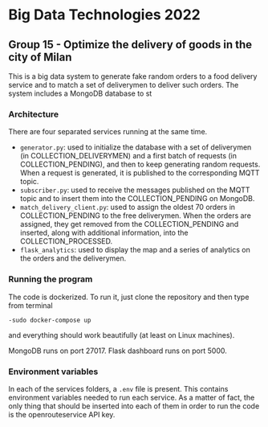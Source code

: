 # Big Data Technologies 2022

## Group 15 - Optimize the delivery of goods in the city of Milan

This is a big data system to generate fake random orders to a food delivery service and to match a set of deliverymen to deliver such orders.
The system includes a MongoDB database to st

### Architecture
There are four separated services running at the same time.
- `generator.py`: used to initialize the database with a set of deliverymen (in COLLECTION_DELIVERYMEN) and a first batch of requests (in COLLECTION_PENDING), and then to keep generating random requests. When a request is generated, it is published to the corresponding MQTT topic.
- `subscriber.py`: used to receive the messages published on the MQTT topic and to insert them into the COLLECTION_PENDING on MongoDB.
- `match_delivery_client.py`: used to assign the oldest 70 orders in COLLECTION_PENDING to the free deliverymen. When the orders are assigned, they get removed from the COLLECTION_PENDING and inserted, along with additional information, into the COLLECTION_PROCESSED.
- `flask_analytics`: used to display the map and a series of analytics on the orders and the deliverymen.

### Running the program
The code is dockerized. To run it, just clone the repository and then type from terminal <pre><code>-sudo docker-compose up</code></pre> and everything should work beautifully (at least on Linux machines).

MongoDB runs on port 27017.
Flask dashboard runs on port 5000.

### Environment variables
In each of the services folders, a `.env` file is present. This contains environment variables needed to run each service. As a matter of fact, the only thing that should be inserted into each of them in order to run the code is the openrouteservice API key.

